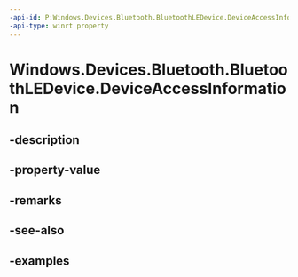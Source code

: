 ```yaml
---
-api-id: P:Windows.Devices.Bluetooth.BluetoothLEDevice.DeviceAccessInformation
-api-type: winrt property
---
```


<!-- Property syntax.
public DeviceAccessInformation DeviceAccessInformation { get; }
-->

# Windows.Devices.Bluetooth.BluetoothLEDevice.DeviceAccessInformation

## -description

## -property-value

## -remarks

## -see-also

## -examples

